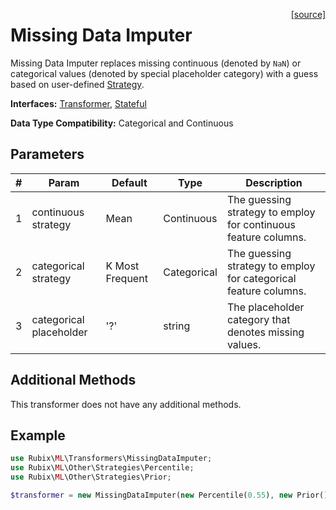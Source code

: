 <span style="float:right;"><a href="https://github.com/RubixML/RubixML/blob/master/src/Transformers/MissingDataImputer.php">[source]</a></span>

# Missing Data Imputer
Missing Data Imputer replaces missing continuous (denoted by `NaN`) or categorical values (denoted by special placeholder category) with a guess based on user-defined [Strategy](../other/strategies/api.md). 

**Interfaces:** [Transformer](api.md#transformers), [Stateful](api.md#stateful)

**Data Type Compatibility:** Categorical and Continuous

## Parameters
| # | Param | Default | Type | Description |
|---|---|---|---|---|
| 1 | continuous strategy | Mean | Continuous | The guessing strategy to employ for continuous feature columns. |
| 2 | categorical strategy | K Most Frequent | Categorical | The guessing strategy to employ for categorical feature columns. |
| 3 | categorical placeholder | '?' | string | The placeholder category that denotes missing values. |

## Additional Methods
This transformer does not have any additional methods.

## Example
```php
use Rubix\ML\Transformers\MissingDataImputer;
use Rubix\ML\Other\Strategies\Percentile;
use Rubix\ML\Other\Strategies\Prior;

$transformer = new MissingDataImputer(new Percentile(0.55), new Prior(), '?');
```